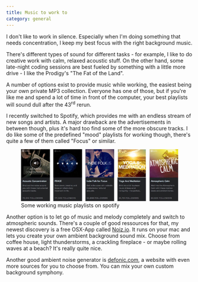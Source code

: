 ```yaml
---
title: Music to work to
category: general
---
```


<p class="lead">
I don't like to work in silence. Especially when I'm doing something that needs concentration, I keep my best focus with the right background music. 
</p>

There's different types of sound for different tasks - for example, I like to do creative work with calm, relaxed acoustic stuff. On the other hand, some late-night coding sessions are best fueled by something with a little more drive - I like the Prodigy's "The Fat of the Land".

A number of options exist to provide music while working, the easiest being your own private MP3 collection. Everyone has one of those, but if you're like me and spend a lot of time in front of the computer, your best playlists will sound dull after the 43<sup>rd</sup> rerun.

I recently switched to Spotify, which provides me with an endless stream of new songs and artists. A major drawback are the advertisements in between though, plus it's hard too find some of the more obscure tracks. I do like some of the predefined "mood" playlists for working though, there's quite a few of them called "Focus" or similar.

<figure class="extend">
  <img src="spotify-playlists.jpg" alt="Collection of Spotify Playlists">
  <figcaption>Some working music playlists on spotify</figcaption>
</figure>

Another option is to let go of music and melody completely and switch to atmospheric sounds. There's a couple of good ressources for that, my newest discovery is a free OSX-App called [Noiz.io](http://noiz.io). It runs on your mac and lets you create your own ambient background sound mix. Choose from coffee house, light thunderstorms, a crackling fireplace - or maybe rolling waves at a beach? It's really quite nice.

Another good ambient noise generator is [defonic.com](http://defonic.com), a website with even more sources for you to choose from. You can mix your own custom background symphony.